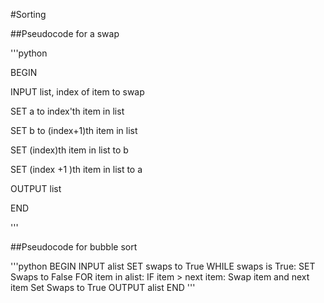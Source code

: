 #Sorting

##Pseudocode for a swap

'''python

BEGIN

INPUT list, index of item to swap

SET a to index'th item in list

SET b to (index+1)th item in list

SET (index)th item in list to b

SET (index +1 )th item in list to a

OUTPUT list

END

'''

##Pseudocode for bubble sort

'''python
BEGIN
INPUT alist
SET swaps to True
WHILE swaps is True:
    SET Swaps to False
    FOR item in alist:
        IF item > next item:
            Swap item and next item
            Set Swaps to True
OUTPUT alist
END
'''

